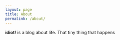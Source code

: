 ```yaml
---
layout: page
title: About
permalink: /about/
---
```


**idiot!** is a blog about life. That tiny thing that happens  

